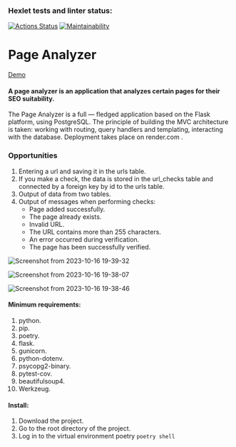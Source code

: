 ### Hexlet tests and linter status:
[![Actions Status](https://github.com/zitaker/python-project-83/workflows/hexlet-check/badge.svg)](https://github.com/zitaker/python-project-83/actions)
[![Maintainability](https://api.codeclimate.com/v1/badges/1871fbf00e66f9f7fca4/maintainability)](https://codeclimate.com/github/zitaker/python-project-83/maintainability)

#  Page Analyzer

[Demo](https://page-analyzer-of-the-georgia.onrender.com/)  

#### A page analyzer is an application that analyzes certain pages for their SEO suitability.  
The Page Analyzer is a full — fledged application based on the Flask platform, using PostgreSQL. The principle of building the MVC architecture is taken: working with routing, query handlers and templating, interacting with the database. Deployment takes place on render.com .  

### Opportunities
1. Entering a url and saving it in the urls table.
2. If you make a check, the data is stored in the url_checks table and connected by a foreign key by id to the urls table.
3. Output of data from two tables.
4. Output of messages when performing checks:
   * Page added successfully.
   * The page already exists.
   * Invalid URL.
   * The URL contains more than 255 characters.
   * An error occurred during verification.
   * The page has been successfully verified.


![Screenshot from 2023-10-16 19-39-32](https://github.com/zitaker/python-project-83/assets/92075508/37411b12-5ab7-4904-b837-2f640104adaa)

![Screenshot from 2023-10-16 19-38-07](https://github.com/zitaker/python-project-83/assets/92075508/21888cc6-d94f-42c4-b15f-3def148f27fa)

![Screenshot from 2023-10-16 19-38-46](https://github.com/zitaker/python-project-83/assets/92075508/6f7f8cc2-0899-4ec6-a3c8-1fd2c2f6eb48)

#### Minimum requirements:  
1. python.
2. pip.
3. poetry.
4. flask.
5. gunicorn.
6. python-dotenv.
7. psycopg2-binary.
8. pytest-cov.
9. beautifulsoup4.
10. Werkzeug.

#### Install:
1. Download the project.
2. Go to the root directory of the project.
3. Log in to the virtual environment poetry ```poetry shell```
